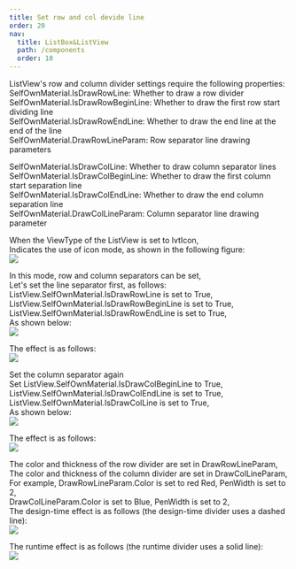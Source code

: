 ```yaml
---
title: Set row and col devide line
order: 20
nav:
  title: ListBox&ListView
  path: /components
  order: 10
---
```


ListView's row and column divider settings require the following properties:  
SelfOwnMaterial.IsDrawRowLine: Whether to draw a row divider  
SelfOwnMaterial.IsDrawRowBeginLine: Whether to draw the first row start dividing line  
SelfOwnMaterial.IsDrawRowEndLine: Whether to draw the end line at the end of the line  
SelfOwnMaterial.DrawRowLineParam: Row separator line drawing parameters

SelfOwnMaterial.IsDrawColLine: Whether to draw column separator lines  
SelfOwnMaterial.IsDrawColBeginLine: Whether to draw the first column start separation line  
SelfOwnMaterial.IsDrawColEndLine: Whether to draw the end column separation line  
SelfOwnMaterial.DrawColLineParam: Column separator line drawing parameter

When the ViewType of the ListView is set to lvtIcon,  
Indicates the use of icon mode, as shown in the following figure:  
![](<http://www.orangeui.cn/orangeuiblog/OrangeUI/11.2.OrangeUI%E6%8E%A7%E4%BB%B6%E4%BD%BF%E7%94%A8%E8%AF%B4%E6%98%8E(%E5%88%97%E8%A1%A8%E8%A7%86%E5%9B%BE%E6%8E%A7%E4%BB%B6ListView)(%E7%A4%BA%E4%BE%8B2%20%E8%A1%8C%E5%88%97%E5%88%86%E9%9A%94%E7%BA%BF).files/image001.png>)

In this mode, row and column separators can be set,  
Let's set the line separator first, as follows:  
ListView.SelfOwnMaterial.IsDrawRowLine is set to True,  
ListView.SelfOwnMaterial.IsDrawRowBeginLine is set to True,  
ListView.SelfOwnMaterial.IsDrawRowEndLine is set to True,  
As shown below:  
![](<http://www.orangeui.cn/orangeuiblog/OrangeUI/11.2.OrangeUI%E6%8E%A7%E4%BB%B6%E4%BD%BF%E7%94%A8%E8%AF%B4%E6%98%8E(%E5%88%97%E8%A1%A8%E8%A7%86%E5%9B%BE%E6%8E%A7%E4%BB%B6ListView)(%E7%A4%BA%E4%BE%8B2%20%E8%A1%8C%E5%88%97%E5%88%86%E9%9A%94%E7%BA%BF).files/image003.png>)

The effect is as follows:  
![](<http://www.orangeui.cn/orangeuiblog/OrangeUI/11.2.OrangeUI%E6%8E%A7%E4%BB%B6%E4%BD%BF%E7%94%A8%E8%AF%B4%E6%98%8E(%E5%88%97%E8%A1%A8%E8%A7%86%E5%9B%BE%E6%8E%A7%E4%BB%B6ListView)(%E7%A4%BA%E4%BE%8B2%20%E8%A1%8C%E5%88%97%E5%88%86%E9%9A%94%E7%BA%BF).files/image005.png>)

Set the column separator again  
Set ListView.SelfOwnMaterial.IsDrawColBeginLine to True,  
ListView.SelfOwnMaterial.IsDrawColEndLine is set to True,  
ListView.SelfOwnMaterial.IsDrawColLine is set to True,  
As shown below:  
![](<http://www.orangeui.cn/orangeuiblog/OrangeUI/11.2.OrangeUI%E6%8E%A7%E4%BB%B6%E4%BD%BF%E7%94%A8%E8%AF%B4%E6%98%8E(%E5%88%97%E8%A1%A8%E8%A7%86%E5%9B%BE%E6%8E%A7%E4%BB%B6ListView)(%E7%A4%BA%E4%BE%8B2%20%E8%A1%8C%E5%88%97%E5%88%86%E9%9A%94%E7%BA%BF).files/image007.png>)

The effect is as follows:  
![](<http://www.orangeui.cn/orangeuiblog/OrangeUI/11.2.OrangeUI%E6%8E%A7%E4%BB%B6%E4%BD%BF%E7%94%A8%E8%AF%B4%E6%98%8E(%E5%88%97%E8%A1%A8%E8%A7%86%E5%9B%BE%E6%8E%A7%E4%BB%B6ListView)(%E7%A4%BA%E4%BE%8B2%20%E8%A1%8C%E5%88%97%E5%88%86%E9%9A%94%E7%BA%BF).files/image009.png>)

The color and thickness of the row divider are set in DrawRowLineParam,  
The color and thickness of the column divider are set in DrawColLineParam,  
For example, DrawRowLineParam.Color is set to red Red, PenWidth is set to 2,  
DrawColLineParam.Color is set to Blue, PenWidth is set to 2,  
The design-time effect is as follows (the design-time divider uses a dashed line):  
![](<http://www.orangeui.cn/orangeuiblog/OrangeUI/11.2.OrangeUI%E6%8E%A7%E4%BB%B6%E4%BD%BF%E7%94%A8%E8%AF%B4%E6%98%8E(%E5%88%97%E8%A1%A8%E8%A7%86%E5%9B%BE%E6%8E%A7%E4%BB%B6ListView)(%E7%A4%BA%E4%BE%8B2%20%E8%A1%8C%E5%88%97%E5%88%86%E9%9A%94%E7%BA%BF).files/image011.png>)

The runtime effect is as follows (the runtime divider uses a solid line):  
![](<http://www.orangeui.cn/orangeuiblog/OrangeUI/11.2.OrangeUI%E6%8E%A7%E4%BB%B6%E4%BD%BF%E7%94%A8%E8%AF%B4%E6%98%8E(%E5%88%97%E8%A1%A8%E8%A7%86%E5%9B%BE%E6%8E%A7%E4%BB%B6ListView)(%E7%A4%BA%E4%BE%8B2%20%E8%A1%8C%E5%88%97%E5%88%86%E9%9A%94%E7%BA%BF).files/image013.png>)
